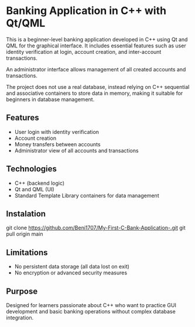 # Banking Application in C++ with Qt/QML

This is a beginner-level banking application developed in C++ using Qt and QML for the graphical interface. It includes essential features such as user identity verification at login, account creation, and inter-account transactions. 

An administrator interface allows management of all created accounts and transactions. 

The project does not use a real database, instead relying on C++ sequential and associative containers to store data in memory, making it suitable for beginners in database management.

## Features
- User login with identity verification
- Account creation
- Money transfers between accounts
- Administrator view of all accounts and transactions

## Technologies
- C++ (backend logic)
- Qt and QML (UI)
- Standard Template Library containers for data management

## Instalation 
git clone https://github.com/Beni1707/My-First-C-Bank-Application-.git
git pull origin main 

## Limitations
- No persistent data storage (all data lost on exit)
- No encryption or advanced security measures

## Purpose
Designed for learners passionate about C++ who want to practice GUI development and basic banking operations without complex database integration.

